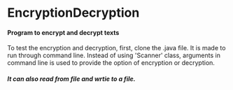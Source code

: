 <h1>EncryptionDecryption</h1>
<h4>Program to encrypt and decrypt texts</h4>

To test the encryption and decryption, first, clone the .java file. 
It is made to run through command line. Instead of using 'Scanner' class, 
arguments in command line is used to provide the option of encryption or decryption.
<h5>It can also read from file and wrtie to a file.</h5>
